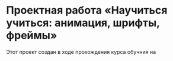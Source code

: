 # Проектная работа «Научиться учиться: анимация, шрифты, фреймы»

Этот проект создан в ходе прохождения курса обучния на
